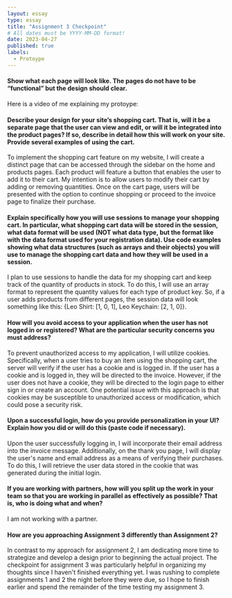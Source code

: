 ```yaml
---
layout: essay
type: essay
title: "Assignment 3 Checkpoint"
# All dates must be YYYY-MM-DD format!
date: 2023-04-27
published: true
labels:
  - Protoype
---
```


#### Show what each page will look like. The pages do not have to be “functional” but the design should clear.


Here is a video of me explaining my protoype:

#### Describe your design for your site’s shopping cart. That is, will it be a separate page that the user can view and edit, or will it be integrated into the product pages? If so, describe in detail how this will work on your site. Provide several examples of using the cart.

To implement the shopping cart feature on my website, I will create a distinct page that can be accessed through the sidebar on the home and products pages. Each product will feature a button that enables the user to add it to their cart. My intention is to allow users to modify their cart by adding or removing quantities. Once on the cart page, users will be presented with the option to continue shopping or proceed to the invoice page to finalize their purchase.

#### Explain specifically how you will use sessions to manage your shopping cart. In particular, what shopping cart data will be stored in the session, what data format will be used (NOT what data type, but the format like with the data format used for your registration data). Use code examples showing what data structures (such as arrays and their objects) you will use to manage the shopping cart data and how they will be used in a session.

I plan to use sessions to handle the data for my shopping cart and keep track of the quantity of products in stock. To do this, I will use an array format to represent the quantity values for each type of product key. So, if a user adds products from different pages, the session data will look something like this: {Leo Shirt: [1, 0, 1], Leo Keychain: [2, 1, 0]}.

#### How will you avoid access to your application when the user has not logged in or registered? What are the particular security concerns you must address?

To prevent unauthorized access to my application, I will utilize cookies. Specifically, when a user tries to buy an item using the shopping cart, the server will verify if the user has a cookie and is logged in. If the user has a cookie and is logged in, they will be directed to the invoice. However, if the user does not have a cookie, they will be directed to the login page to either sign in or create an account. One potential issue with this approach is that cookies may be susceptible to unauthorized access or modification, which could pose a security risk.

#### Upon a successful login, how do you provide personalization in your UI? Explain how you did or will do this (paste code if necessary).

Upon the user successfully logging in, I will incorporate their email address into the invoice message. Additionally, on the thank you page, I will display the user's name and email address as a means of verifying their purchases. To do this, I will retrieve the user data stored in the cookie that was generated during the initial login.

#### If you are working with partners, how will you split up the work in your team so that you are working in parallel as effectively as possible? That is, who is doing what and when?

I am not working with a partner.

#### How are you approaching Assignment 3 differently than Assignment 2?

In contrast to my approach for assignment 2, I am dedicating more time to strategize and develop a design prior to beginning the actual project. The checkpoint for assignment 3 was particularly helpful in organizing my thoughts since I haven't finished everything yet. I was rushing to complete assignments 1 and 2 the night before they were due, so I hope to finish earlier and spend the remainder of the time testing my assignment 3.
